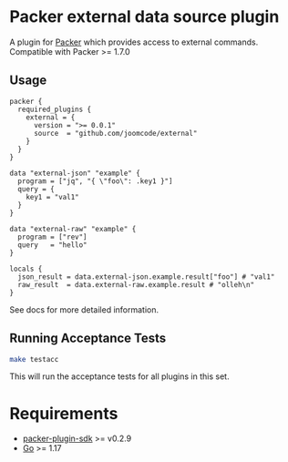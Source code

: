 # Packer external data source plugin

A plugin for [Packer](https://www.packer.io/) which provides access to external commands. Compatible with Packer >= 1.7.0

## Usage
```hcl
packer {
  required_plugins {
    external = {
      version = ">= 0.0.1"
      source  = "github.com/joomcode/external"
    }
  }
}

data "external-json" "example" {
  program = ["jq", "{ \"foo\": .key1 }"]
  query = {
    key1 = "val1"
  }
}

data "external-raw" "example" {
  program = ["rev"]
  query   = "hello"
}

locals {
  json_result = data.external-json.example.result["foo"] # "val1"
  raw_result  = data.external-raw.example.result # "olleh\n"
}
```

See docs for more detailed information.

## Running Acceptance Tests

```bash
make testacc
```

This will run the acceptance tests for all plugins in this set.

# Requirements

-	[packer-plugin-sdk](https://github.com/hashicorp/packer-plugin-sdk) >= v0.2.9
-	[Go](https://golang.org/doc/install) >= 1.17
